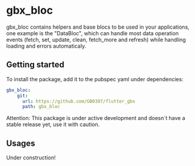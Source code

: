 
# gbx_bloc
gbx_bloc contains helpers and base blocs to be used in your applications,
one example is the "DataBloc", which can handle most data operation events
(fetch, set, update, clean, fetch_more and refresh) while handling loading
and errors automaticaly.

## Getting started

To install the package, add it to the pubspec yaml under dependencies:

```yaml
gbx_bloc:
    git:
      url: https://github.com/GB0307/flutter_gbx
      path: gbx_bloc
```

Attention: This package is under active development and doesn`t have a stable 
release yet, use it with caution.

## Usages
Under construction!